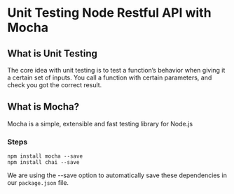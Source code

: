 # Unit Testing Node Restful API with Mocha

## What is Unit Testing
The core idea with unit testing is to test a function’s behavior when giving it a certain set of inputs. You call a function with certain parameters, and check you got the correct result.

## What is Mocha?
Mocha is a simple, extensible and fast testing library for Node.js

### Steps

```
npm install mocha --save
npm install chai --save
```
We are using the --save option to automatically save these dependencies in our ```package.json``` file.
